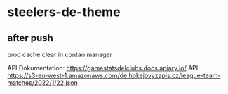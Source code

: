 # steelers-de-theme

## after push

prod cache clear in contao manager


API Dokumentation: https://gamestatsdelclubs.docs.apiary.io/
API: https://s3-eu-west-1.amazonaws.com/de.hokejovyzapis.cz/league-team-matches/2022/1/22.json
